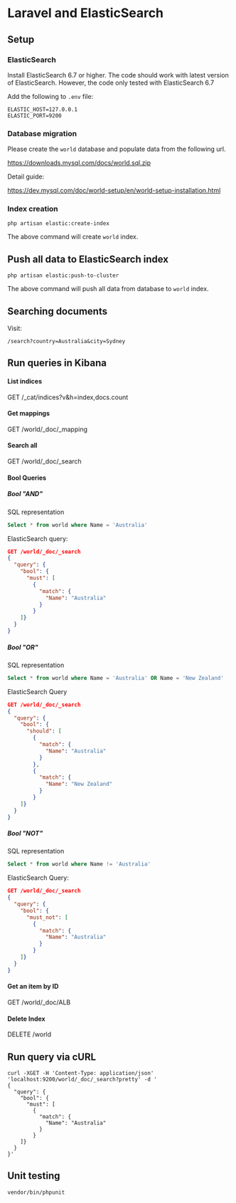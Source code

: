 # Laravel and ElasticSearch

## Setup

### ElasticSearch
Install ElasticSearch 6.7 or higher. The code should work with latest version of ElasticSearch. However, the code only tested with ElasticSearch 6.7

Add the following to `.env` file:

```
ELASTIC_HOST=127.0.0.1
ELASTIC_PORT=9200
```

### Database migration
Please create the `world` database and populate data from the following url.

https://downloads.mysql.com/docs/world.sql.zip

Detail guide:

https://dev.mysql.com/doc/world-setup/en/world-setup-installation.html


### Index creation

```
php artisan elastic:create-index
```

The above command will create `world` index.

## Push all data to ElasticSearch index

```
php artisan elastic:push-to-cluster
```

The above command will push all data from database to `world` index.

## Searching documents

Visit:

```
/search?country=Australia&city=Sydney
```

## Run queries in Kibana
#### List indices
GET /_cat/indices?v&h=index,docs.count

#### Get mappings
GET /world/_doc/_mapping

#### Search all
GET /world/_doc/_search

#### Bool Queries
##### Bool "AND"
SQL representation
```sql
Select * from world where Name = 'Australia'
```
ElasticSearch query:
```json
GET /world/_doc/_search
{
  "query": {
    "bool": {
      "must": [
        {
          "match": {
            "Name": "Australia"
          }
        }
    ]}
  }
}
```

##### Bool "OR"
SQL representation
```sql
Select * from world where Name = 'Australia' OR Name = 'New Zealand'
```

ElasticSearch Query

```json
GET /world/_doc/_search
{
  "query": {
    "bool": {
      "should": [
        {
          "match": {
            "Name": "Australia"
          }
        },
        {
          "match": {
            "Name": "New Zealand"
          }
        }
    ]}
  }
}
```

##### Bool "NOT"
SQL representation
```sql
Select * from world where Name != 'Australia'
```
ElasticSearch Query:

```json
GET /world/_doc/_search
{
  "query": {
    "bool": {
      "must_not": [
        {
          "match": {
            "Name": "Australia"
          }
        }
    ]}
  }
}
```

#### Get an item by ID

GET /world/_doc/ALB

#### Delete Index

DELETE /world

## Run query via cURL

```
curl -XGET -H 'Content-Type: application/json' 'localhost:9200/world/_doc/_search?pretty' -d '
{
  "query": {
    "bool": {
      "must": [
        {
          "match": {
            "Name": "Australia"
          }
        }
    ]}
  }
}'
```

## Unit testing
```
vendor/bin/phpunit
```
